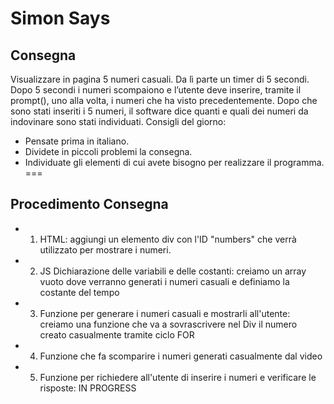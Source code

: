 Simon Says
===
## Consegna
Visualizzare in pagina 5 numeri casuali. Da lì parte un timer di 5 secondi.
Dopo 5 secondi i numeri scompaiono e l’utente deve inserire, tramite il prompt(), uno alla volta, i numeri che ha visto precedentemente.
Dopo che sono stati inseriti i 5 numeri, il software dice quanti e quali dei numeri da indovinare sono stati individuati.
Consigli del giorno:
* Pensate prima in italiano.
* Dividete in piccoli problemi la consegna.
* Individuate gli elementi di cui avete bisogno per realizzare il programma.
===
## Procedimento Consegna
- 1. HTML:
aggiungi un elemento div con l'ID "numbers" che verrà utilizzato per mostrare i numeri.

- 2. JS Dichiarazione delle variabili e delle costanti:
creiamo un array vuoto dove verranno generati i numeri casuali
e definiamo la costante del tempo

- 3. Funzione per generare i numeri casuali e mostrarli all'utente:
creiamo una funzione che va a sovrascrivere nel Div il numero creato casualmente tramite ciclo FOR

- 4. Funzione che fa scomparire i numeri generati casualmente dal video

- 5. Funzione per richiedere all'utente di inserire i numeri e verificare le risposte:
IN PROGRESS